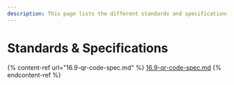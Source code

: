 ```yaml
---
description: This page lists the different standards and specifications published by MOSIP.
---
```


# Standards & Specifications



{% content-ref url="16.9-qr-code-spec.md" %}
[16.9-qr-code-spec.md](16.9-qr-code-spec.md)
{% endcontent-ref %}
